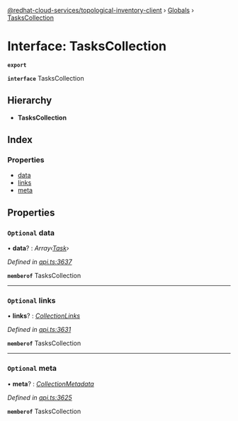 [@redhat-cloud-services/topological-inventory-client](../README.md) › [Globals](../globals.md) › [TasksCollection](taskscollection.md)

# Interface: TasksCollection

**`export`** 

**`interface`** TasksCollection

## Hierarchy

* **TasksCollection**

## Index

### Properties

* [data](taskscollection.md#optional-data)
* [links](taskscollection.md#optional-links)
* [meta](taskscollection.md#optional-meta)

## Properties

### `Optional` data

• **data**? : *Array‹[Task](task.md)›*

*Defined in [api.ts:3637](https://github.com/RedHatInsights/javascript-clients.gi/blob/master/packages/topological-inventory/api.ts#L3637)*

**`memberof`** TasksCollection

___

### `Optional` links

• **links**? : *[CollectionLinks](collectionlinks.md)*

*Defined in [api.ts:3631](https://github.com/RedHatInsights/javascript-clients.gi/blob/master/packages/topological-inventory/api.ts#L3631)*

**`memberof`** TasksCollection

___

### `Optional` meta

• **meta**? : *[CollectionMetadata](collectionmetadata.md)*

*Defined in [api.ts:3625](https://github.com/RedHatInsights/javascript-clients.gi/blob/master/packages/topological-inventory/api.ts#L3625)*

**`memberof`** TasksCollection
